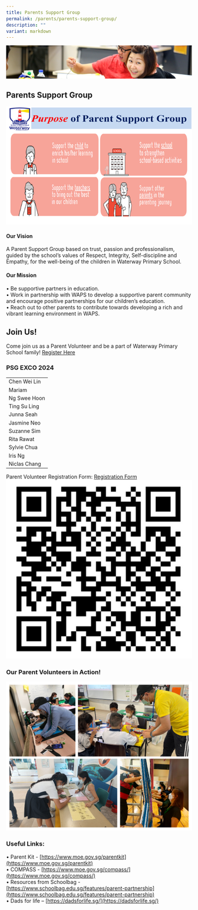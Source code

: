 ```yaml
---
title: Parents Support Group
permalink: /parents/parents-support-group/
description: ""
variant: markdown
---
```

![](/images/Parents/parent.jpg)


## Parents Support Group
![](/images/Parents/psg_purpose.png)
#### Our Vision
A Parent Support Group based on trust, passion and professionalism, guided by the school’s values of Respect, Integrity, Self-discipline and Empathy, for the well-being of the children in Waterway Primary School.

#### Our Mission
•	Be supportive partners in education.<br>
•	Work in partnership with WAPS to develop a supportive parent community and encourage positive partnerships for our children’s education.<br>
•	Reach out to other parents to contribute towards developing a rich and vibrant learning environment in WAPS. 



## Join Us!
Come join us as a Parent Volunteer and be a part of Waterway Primary School family! [Register Here](https://form.gov.sg/652e5a9a23d6530012fa850b)


### PSG EXCO 2024
<table>
<thead>
</thead>
<tbody>
  <tr>
    <td>Chen Wei Lin</td>
  </tr>
  <tr>
    <td>Mariam</td>
  </tr>
  <tr>
    <td>Ng Swee Hoon</td>
  </tr>
  <tr>
    <td>Ting Su Ling</td>
  </tr>
	  <tr>
    <td>Junna Seah</td>
  </tr>
  <tr>
    <td>Jasmine Neo</td>
  </tr>
	<tr>
    <td>Suzanne Sim</td>
  </tr>
  <tr>
    <td>Rita Rawat</td>
  </tr>
	  <tr>
    <td>Sylvie Chua</td>
  </tr>
	  <tr>
    <td>Iris Ng</td>
  </tr>
	  <tr>
    <td>Niclas Chang</td>
  </tr>
</tbody>
</table>

Parent Volunteer Registration Form: [Registration Form](https://form.gov.sg/671f21f6db4e9bb1479ca7c2)
![](/images/678b6039_b77d_4646_bef5_4f457e910722.jpg)

### Our Parent Volunteers in Action!
![](/images/Parents/psg_action.png)

### Useful Links:

•	Parent Kit - [https://www.moe.gov.sg/parentkit](https://www.moe.gov.sg/parentkit)
<br>•	COMPASS - [https://www.moe.gov.sg/compass/](https://www.moe.gov.sg/compass/)
<br>•	Resources from Schoolbag - [https://www.schoolbag.edu.sg/features/parent-partnership](https://www.schoolbag.edu.sg/features/parent-partnership)
<br>•	Dads for life – [https://dadsforlife.sg/](https://dadsforlife.sg/)